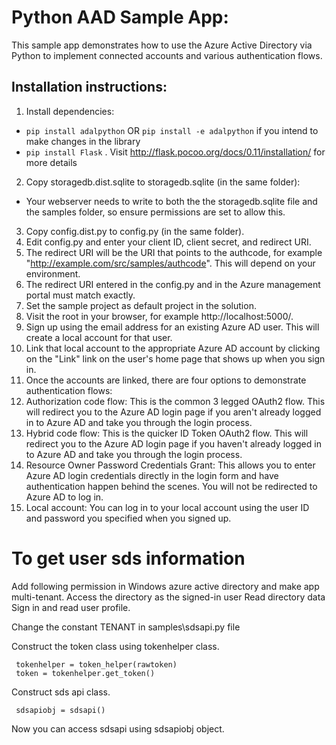 # Python AAD Sample App:
This sample app demonstrates how to use the Azure Active Directory via Python to implement connected accounts and various authentication flows.

## Installation instructions:
1. Install dependencies:
  * `pip install adalpython` OR `pip install -e adalpython` if you intend to make changes in the library
  * `pip install Flask` . Visit http://flask.pocoo.org/docs/0.11/installation/ for more details
2. Copy storagedb.dist.sqlite to storagedb.sqlite (in the same folder):
  * Your webserver needs to write to both the the storagedb.sqlite file and the samples folder, so ensure permissions are set to allow this.
3. Copy config.dist.py to config.py (in the same folder).
4. Edit config.py and enter your client ID, client secret, and redirect URI.
  1. The redirect URI will be the URI that points to the authcode, for example "http://example.com/src/samples/authcode". This will depend on your environment.
  2. The redirect URI entered in the config.py and in the Azure management portal must match exactly.
5. Set the sample project as default project in the solution.
6. Visit the root in your browser, for example http://localhost:5000/.
7. Sign up using the email address for an existing Azure AD user. This will create a local account for that user.
8. Link that local account to the appropriate Azure AD account by clicking on the "Link" link on the user's home page that shows up when you sign in.
9. Once the accounts are linked, there are four options to demonstrate authentication flows:
  1. Authorization code flow: This is the common 3 legged OAuth2 flow. This will redirect you to the Azure AD login page if you aren't already logged in to Azure AD and take you through the login process.
  2. Hybrid code flow: This is the quicker ID Token OAuth2 flow. This will redirect you to the Azure AD login page if you haven't already logged in to Azure AD and take you through the login process.
  3. Resource Owner Password Credentials Grant: This allows you to enter Azure AD login credentials directly in the login form and have authentication happen behind the scenes. You will not be redirected to Azure AD to log in.
  4. Local account: You can log in to your local account using the user ID and password you specified when you signed up.

# To get user sds information

Add following permission in Windows azure active directory and make app multi-tenant.
Access the directory as the signed-in user
Read directory data
Sign in and read user profile.

Change the constant TENANT in samples\sdsapi.py file

Construct the token class using tokenhelper class.
```
 tokenhelper = token_helper(rawtoken)
 token = tokenhelper.get_token()
```

Construct sds api class.
```
 sdsapiobj = sdsapi()
```
Now you can access sdsapi using sdsapiobj object.